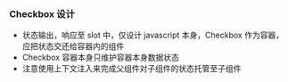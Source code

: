 ### Checkbox 设计

- 状态输出，响应至 slot 中，仅设计 javascript 本身，Checkbox 作为容器，应把状态交还给容器内的组件
- Checkbox 容器本身只维护容器本身数据状态
- 注意使用上下文注入来完成父组件对子组件的状态托管至子组件
